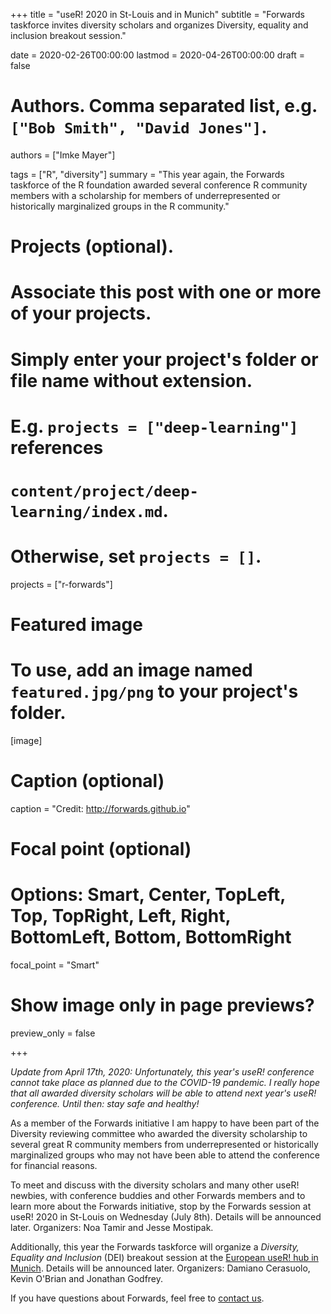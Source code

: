 +++
title = "useR! 2020 in St-Louis and in Munich"
subtitle = "Forwards taskforce invites diversity scholars and organizes Diversity, equality and inclusion breakout session."

date = 2020-02-26T00:00:00
lastmod = 2020-04-26T00:00:00
draft = false

# Authors. Comma separated list, e.g. `["Bob Smith", "David Jones"]`.
authors = ["Imke Mayer"]

tags = ["R", "diversity"]
summary = "This year again, the Forwards taskforce of the R foundation awarded several conference R community members with a scholarship for members of underrepresented or historically marginalized groups in the R community."

# Projects (optional).
#   Associate this post with one or more of your projects.
#   Simply enter your project's folder or file name without extension.
#   E.g. `projects = ["deep-learning"]` references
#   `content/project/deep-learning/index.md`.
#   Otherwise, set `projects = []`.
projects = ["r-forwards"]

# Featured image
# To use, add an image named `featured.jpg/png` to your project's folder.
[image]
  # Caption (optional)
   caption = "Credit: http://forwards.github.io"

  # Focal point (optional)
  # Options: Smart, Center, TopLeft, Top, TopRight, Left, Right, BottomLeft, Bottom, BottomRight
  focal_point = "Smart"

  # Show image only in page previews?
  preview_only = false

+++

<i>Update from April 17th, 2020: Unfortunately, this year's useR! conference cannot take place as planned due to the COVID-19 pandemic. I really hope that all awarded diversity scholars will be able to attend next year's useR! conference. Until then: stay safe and healthy!</i>

As a member of the Forwards initiative I am happy to have been part of the Diversity reviewing committee who awarded the diversity scholarship to several great R community members from underrepresented or historically marginalized groups who may not have been able to attend the conference for financial reasons.

To meet and discuss with the diversity scholars and many other useR! newbies, with conference buddies and other Forwards members and to learn more about the Forwards initiative, stop by the Forwards session at useR! 2020 in St-Louis on Wednesday (July 8th). Details will be announced later. Organizers: Noa Tamir and Jesse Mostipak.

Additionally, this year the Forwards taskforce will organize a <i>Diversity, Equality and Inclusion</i> (DEI) breakout session at the <a href="https://user2020muc.r-project.org/" target="_blank">European useR! hub in Munich</a>. Details will be announced later. Organizers: Damiano Cerasuolo, Kevin O'Brian and Jonathan Godfrey.


If you have questions about Forwards, feel free to <a href="http://forwards.github.io" target="_blank">contact us</a>.
